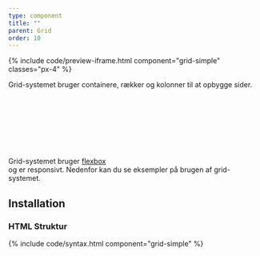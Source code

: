 ```yaml
---
type: component
title: ""
parent: Grid
order: 10
---
```

{% include code/preview-iframe.html component="grid-simple" classes="px-4" %}

Grid-systemet bruger containere, rækker og kolonner til at opbygge sider. Grid-systemet bruger <a href="https://developer.mozilla.org/en-US/docs/Web/CSS/CSS_Flexible_Box_Layout/Using_CSS_flexible_boxes" class="icon-link">flexbox<svg class="icon-svg" focusable="false" aria-hidden="true" tabindex="-1"><use xlink:href="#open-in-new"></use></svg></a> og er responsivt. Nedenfor kan du se eksempler på brugen af grid-systemet.

## Installation

### HTML Struktur

{% include code/syntax.html component="grid-simple" %}
